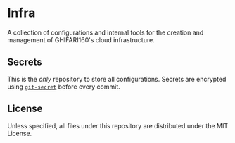 # Infra

A collection of configurations and internal tools for the creation and management of GHIFARI160's
cloud infrastructure.

## Secrets

This is the _only_ repository to store all configurations. Secrets are encrypted using
[`git-secret`](https://git-secret.io/) before every commit.

## License

Unless specified, all files under this repository are distributed under the MIT License.
